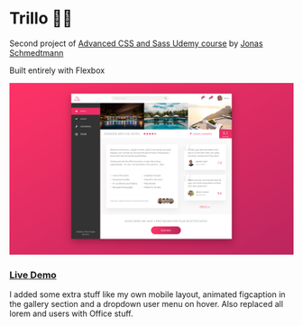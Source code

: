 # Trillo 🔺🔻
Second project of [Advanced CSS and Sass Udemy course](https://www.udemy.com/course/advanced-css-and-sass/) by [Jonas Schmedtmann](https://codingheroes.io/)

Built entirely with Flexbox

<img src='img/screenshot.png'>

### [Live Demo](https://mat2ja.github.io/trillo/)


I added some extra stuff like my own mobile layout, animated figcaption in the gallery section and a dropdown user menu on hover. Also replaced all lorem and users with Office stuff. 
